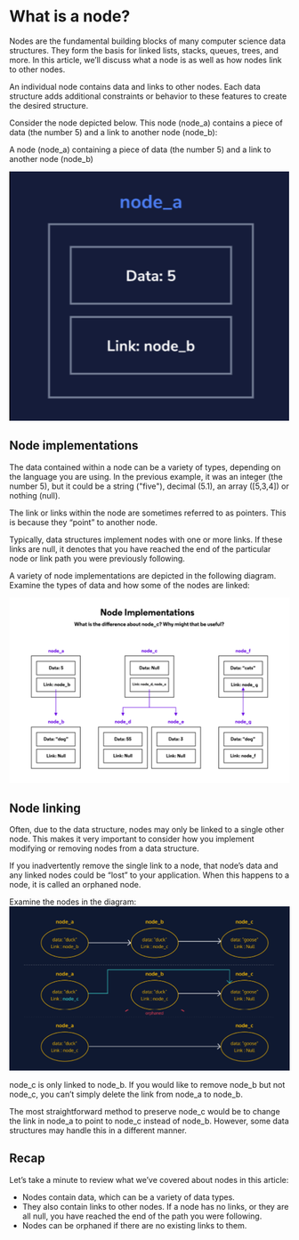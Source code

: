 # What is a node?
Nodes are the fundamental building blocks of many computer science data structures. They form the basis for linked lists, stacks, queues, trees, and more. In this article, we’ll discuss what a node is as well as how nodes link to other nodes.

An individual node contains data and links to other nodes. Each data structure adds additional constraints or behavior to these features to create the desired structure.

Consider the node depicted below. This node (node_a) contains a piece of data (the number 5) and a link to another node (node_b):

A node (node_a) containing a piece of data (the number 5) and a link to another node (node_b)

![](img/img1.png?raw=true)

## Node implementations
The data contained within a node can be a variety of types, depending on the language you are using. In the previous example, it was an integer (the number 5), but it could be a string ("five"), decimal (5.1), an array ([5,3,4]) or nothing (null).

The link or links within the node are sometimes referred to as pointers. This is because they “point” to another node.

Typically, data structures implement nodes with one or more links. If these links are null, it denotes that you have reached the end of the particular node or link path you were previously following.

A variety of node implementations are depicted in the following diagram. Examine the types of data and how some of the nodes are linked:

![](img/img2.png?raw=true)

## Node linking
Often, due to the data structure, nodes may only be linked to a single other node. This makes it very important to consider how you implement modifying or removing nodes from a data structure.

If you inadvertently remove the single link to a node, that node’s data and any linked nodes could be “lost” to your application. When this happens to a node, it is called an orphaned node.

Examine the nodes in the diagram:
![](img/img3.png?raw=true)

node_c is only linked to node_b. If you would like to remove node_b but not node_c, you can’t simply delete the link from node_a to node_b.

The most straightforward method to preserve node_c would be to change the link in node_a to point to node_c instead of node_b. However, some data structures may handle this in a different manner.

## Recap
Let’s take a minute to review what we’ve covered about nodes in this article:

- Nodes contain data, which can be a variety of data types.
- They also contain links to other nodes. If a node has no links, or they are all null, you have reached the end of the path you were following.
- Nodes can be orphaned if there are no existing links to them.
